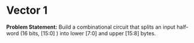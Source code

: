 # Vector 1
**Problem Statement:** Build a combinational circuit that splits an input half-word (16 bits, [15:0] ) into lower [7:0] and upper [15:8] bytes.
